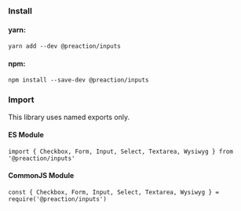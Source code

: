 ### Install

#### yarn:

`yarn add --dev @preaction/inputs`

#### npm:

`npm install --save-dev @preaction/inputs`

### Import

This library uses named exports only.

#### ES Module

`import { Checkbox, Form, Input, Select, Textarea, Wysiwyg } from '@preaction/inputs'`

#### CommonJS Module

`const { Checkbox, Form, Input, Select, Textarea, Wysiwyg } = require('@preaction/inputs')`
